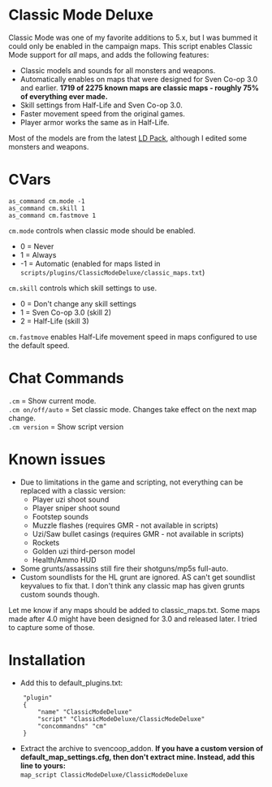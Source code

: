 # Classic Mode Deluxe

Classic Mode was one of my favorite additions to 5.x, but I was bummed it could only be enabled in the campaign maps. This script enables Classic Mode support for _all_ maps, and adds the following features:

- Classic models and sounds for all monsters and weapons.
- Automatically enables on maps that were designed for Sven Co-op 3.0 and earlier. **1719 of 2275 known maps are classic maps - roughly 75% of everything ever made.**
- Skill settings from Half-Life and Sven Co-op 3.0.
- Faster movement speed from the original games.
- Player armor works the same as in Half-Life.


Most of the models are from the latest [LD Pack](https://forums.svencoop.com/showthread.php/44491-Working-on-a-LD-pack-of-my-own), although I edited some monsters and weapons.

# CVars
```
as_command cm.mode -1
as_command cm.skill 1
as_command cm.fastmove 1
```
`cm.mode` controls when classic mode should be enabled.  
- 0 = Never
- 1 = Always
- -1 = Automatic (enabled for maps listed in `scripts/plugins/ClassicModeDeluxe/classic_maps.txt`)  

`cm.skill` controls which skill settings to use.  
- 0 = Don't change any skill settings
- 1 = Sven Co-op 3.0 (skill 2)
- 2 = Half-Life (skill 3)  

`cm.fastmove` enables Half-Life movement speed in maps configured to use the default speed.

# Chat Commands

`.cm` = Show current mode.  
`.cm on/off/auto` = Set classic mode. Changes take effect on the next map change.  
`.cm version` = Show script version

# Known issues

- Due to limitations in the game and scripting, not everything can be replaced with a classic version:
  - Player uzi shoot sound
  - Player sniper shoot sound
  - Footstep sounds
  - Muzzle flashes (requires GMR - not available in scripts)
  - Uzi/Saw bullet casings (requires GMR - not available in scripts)
  - Rockets
  - Golden uzi third-person model
  - Health/Ammo HUD
- Some grunts/assassins still fire their shotguns/mp5s full-auto.
- Custom soundlists for the HL grunt are ignored. AS can't get soundlist keyvalues to fix that. I don't think any classic map has given grunts custom sounds though.

Let me know if any maps should be added to classic_maps.txt. Some maps made after 4.0 might have been designed for 3.0 and released later. I tried to capture some of those.

# Installation


- Add this to default_plugins.txt:
```
	"plugin"
	{
		"name" "ClassicModeDeluxe"
		"script" "ClassicModeDeluxe/ClassicModeDeluxe"
		"concommandns" "cm"
	}
```

- Extract the archive to svencoop_addon. **If you have a custom version of default_map_settings.cfg, then don't extract mine. Instead, add this line to yours:**  
`map_script ClassicModeDeluxe/ClassicModeDeluxe`
